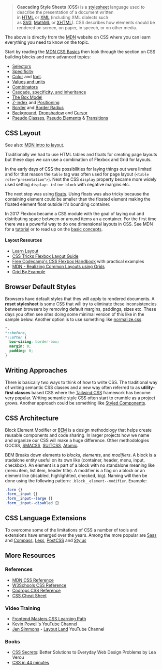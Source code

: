 > **Cascading Style Sheets** (**CSS**) is a [stylesheet](https://developer.mozilla.org/en-US/docs/Web/API/StyleSheet) language used to describe the presentation of a document written in [HTML](https://developer.mozilla.org/en-US/docs/Web/HTML) or [XML](https://developer.mozilla.org/en-US/docs/Web/XML/XML_introduction) (including XML dialects such as [SVG](https://developer.mozilla.org/en-US/docs/Web/SVG), [MathML](https://developer.mozilla.org/en-US/docs/Web/MathML) or [XHTML](https://developer.mozilla.org/en-US/docs/Glossary/XHTML)). CSS describes how elements should be rendered on screen, on paper, in speech, or on other media.

The above is directly from the [MDN](https://developer.mozilla.org/en-US/docs/Web/CSS) website on CSS where you can learn everything you need to know on the topic.

Start by reading the [MDN CSS Basics](https://developer.mozilla.org/en-US/docs/Learn/Getting_started_with_the_web/CSS_basics) then look through the section on CSS building blocks and more advanced topics:

- [Selectors](https://developer.mozilla.org/en-US/docs/Learn/CSS/Building_blocks/Selectors)
- [Specificity](https://developer.mozilla.org/en-US/docs/Web/CSS/Specificity)
- [Color](https://developer.mozilla.org/en-US/docs/Web/CSS/color) and [font](https://developer.mozilla.org/en-US/docs/Web/CSS/font).
- [Values and units](https://developer.mozilla.org/en-US/docs/Learn/CSS/Building_blocks/Values_and_units)
- [Combinators](https://developer.mozilla.org/en-US/docs/Learn/CSS/Building_blocks/Selectors/Combinators)
- [Cascade, specificity, and inheritance](https://developer.mozilla.org/en-US/docs/Learn/CSS/Building_blocks/Cascade_and_inheritance)
- [The Box Model](https://developer.mozilla.org/en-US/docs/Learn/CSS/Building_blocks/The_box_model)
- [Z-index](https://developer.mozilla.org/en-US/docs/Web/CSS/z-index) and [Positioning](https://developer.mozilla.org/en-US/docs/Web/CSS/position)
- [Border](https://developer.mozilla.org/en-US/docs/Web/CSS/border) and [Border Radius](https://developer.mozilla.org/en-US/docs/Web/CSS/border-radius)
- [Background](https://developer.mozilla.org/en-US/docs/Web/CSS/background), [Dropshadow](https://developer.mozilla.org/en-US/docs/Web/CSS/filter-function/drop-shadow) and [Cursor](https://developer.mozilla.org/en-US/docs/Web/CSS/cursor)
- [Pseudo Classes](https://developer.mozilla.org/en-US/docs/Web/CSS/Pseudo-classes), [Pseudo Elements](https://developer.mozilla.org/en-US/docs/Web/CSS/Pseudo-elements) & [Transitions](https://developer.mozilla.org/en-US/docs/Web/CSS/transition)


## CSS Layout

See also: [MDN intro to layout](https://developer.mozilla.org/en-US/docs/Learn/CSS/CSS_layout/Introduction).

Traditionally we had to use HTML tables and floats for creating page layouts but these days we can use a combination of Flexbox and Grid for layouts.

In the early days of CSS the possibilities for laying things out were limited and for that reason the `table` tag was often used for page layout (`<table role="presentation">`). Next the CSS `display` property became more widely used setting `display: inline-block` with negative margins etc. 

The next step was using [floats](https://developer.mozilla.org/en-US/docs/Web/CSS/float). Using floats was also tricky because the containing element could be smaller than the floated element making the floated element float outside it's bounding container. 

In 2017 Flexbox became a CSS module with the goal of laying out and distributing space between or around items an a container. For the first time there was a powerful way to do one dimensional layouts in CSS. See MDN for a [tutorial](https://developer.mozilla.org/en-US/docs/Learn/CSS/CSS_layout/Flexbox) or to read up on the [basic concepts](https://developer.mozilla.org/en-US/docs/Web/CSS/CSS_flexible_box_layout/Basic_concepts_of_flexbox).




#### Layout Resources

- [Learn Layout](https://learnlayout.com/)
- [CSS Tricks Flexbox Layout Guide](https://css-tricks.com/snippets/css/a-guide-to-flexbox/)
- [Free Codecamp's CSS Flexbox Handbook](https://www.freecodecamp.org/news/the-css-flexbox-handbook/) with practical examples
- [MDN - Realizing Common Layouts using Grids](https://developer.mozilla.org/en-US/docs/Web/CSS/CSS_grid_layout/Realizing_common_layouts_using_grids)
- [Grid By Example](https://gridbyexample.com/)


## Browser Default Styles

Browsers have default styles that they will apply to rendered documents. A **reset stylesheet** is some CSS that will try to eliminate these inconsistencies between browsers by removing default margins, paddings, sizes etc.  These days you often see sites doing some minimal version of this like in the sample below. Another option is to use something like [normalize.css](https://necolas.github.io/normalize.css/).

```css
*,
*::before,
*::after {
  box-sizing: border-box;
  margin: 0;
  padding: 0;
}
```

## Writing Approaches

There is basically two ways to think of how to write CSS. The traditional way of writing semantic CSS classes and a new way often referred to as **utility-first classes** based CSS where the [Tailwind CSS](https://tailwindcss.com/)  framework has become very popular. Writing semantic style CSS often start to crumble as a project grows. Another approach could be something like [Styled Components](https://styled-components.com/).


## CSS Architecture

Block Element Modifier or [BEM](https://getbem.com/introduction/) is a design methodology that helps create reusable components and code sharing. In larger projects how we name and organize our CSS will make a huge difference. Other methodologies OOCSS, [SMACSS](https://smacss.com/), [SUITCSS](https://suitcss.github.io/), [Atomic](https://acss-io.github.io/atomizer/).

BEM Breaks down elements to *blocks*, *elements*, and *modifiers*. A block is a stadalone entity useful on its own like (container, header, menu, input, checkbox). An element is a part of a block with no standalone meaning like (menu item, list item, header title). A modifier is a flag on a block or an element like (disabled, highlighhted, checked, big). Naming will then be done using the following pattern: `.block__element--modifier`. Example:

```css
.form {}
.form__input {}
.form__input--large {}
.form__input--disabled {}
```

## CSS Language Extensions

To overcome some of the limitations of CSS a number of tools and extensions have emerged over the years. Among the more popular are [Sass](http://sass-lang.com/) and [Compass](http://compass-style.org/), [Less](http://lesscss.org/), [PostCSS](https://postcss.org/) and [Stylus](http://learnboost.github.io/stylus/)


## More Resources

### References

- [MDN CSS Reference](https://developer.mozilla.org/en-US/docs/Web/CSS/Reference)
- [W3Schools CSS Reference](http://www.w3schools.com/cssref/)
- [Codrops CSS Reference](http://tympanus.net/codrops/css_reference/)
- [CSS Cheat Sheet](http://lesliefranke.com/files/reference/csscheatsheet.html)

### Video Training

- [Frontend Masters CSS Learning Path](https://frontendmasters.com/learn/css/)
- [Kevin Powell's YouTube Channel](https://www.youtube.com/@KevinPowell/videos)
- [Jen Simmons](http://labs.jensimmons.com/) - [Layout Land](https://www.youtube.com/layoutland) YouTube Channel

### Books

- [CSS Secrets](https://www.amazon.com/gp/product/1449372635): Better Solutions to Everyday Web Design Problems by Lea Verou
- [CSS in 44 minutes](https://jgthms.com/css-in-44-minutes-ebook)
